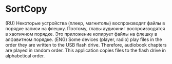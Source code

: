 # SortCopy
(RU) Некоторые устройства (плеер, магнитолы) воспроизводят файлы в порядке записи на флешку. Поэтому, главы аудиокниг воспроизводятся в хаотичном порядке. Это приложение копирует файлы на флешку в алфавитном порядке.
(ENG) Some devices (player, radio) play files in the order they are written to the USB flash drive. Therefore, audiobook chapters are played in random order. This application copies files to the flash drive in alphabetical order.

